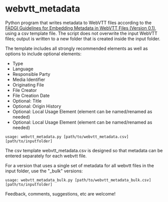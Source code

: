 # webvtt_metadata
Python program that writes metadata to WebVTT files according to the [FADGI Guidelines for Embedding Metadata in WebVTT Files (Version 0.1)](https://www.digitizationguidelines.gov/guidelines/FADGI_WebVTT_embed_guidelines_v0.1_2024-04-18.pdf), using a csv template file. The script does not overwrite the input WebVTT files; output is written to a new folder that is created inside the input folder.

The template includes all strongly recommended elements as well as options to include optional elements:
- Type
- Language
- Responsible Party
- Media Identifier
- Originating File
- File Creator
- File Creation Date
- Optional: Title
- Optional: Origin History
- Optional: Local Usage Element (element can be named/renamed as needed)
- Optional: Local Usage Element (element can be named/renamed as needed)

``usage: webvtt_metadata.py [path/to/webvtt_metadata.csv] [path/to/inputfolder]``

The csv template webvtt_metadata.csv is designed so that metadata can be entered separately for each webvtt file.  

For a version that uses a single set of metadata for all webvtt files in the input folder, use the "_bulk" versions:

``usage: webvtt_metadata_bulk.py [path/to/webvtt_metadata_bulk.csv] [path/to/inputfolder]``

Feedback, comments, suggestions, etc are welcome!
